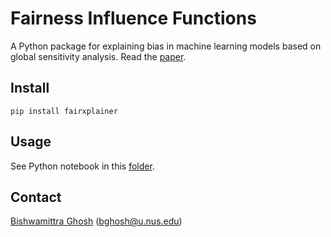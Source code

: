 # Fairness Influence Functions
A Python package for explaining bias in machine learning models based on global sensitivity analysis. Read the [paper](https://arxiv.org/pdf/2206.00667.pdf).

## Install
`pip install fairxplainer`

## Usage
See Python notebook in this [folder](doc/).

## Contact
[Bishwamittra Ghosh](https://bishwamittra.github.io/) (bghosh@u.nus.edu)
